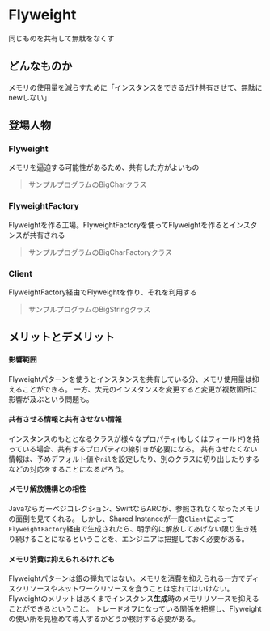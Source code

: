 # Flyweight
同じものを共有して無駄をなくす

## どんなものか
メモリの使用量を減らすために「インスタンスをできるだけ共有させて、無駄にnewしない」

## 登場人物
### Flyweight
メモリを逼迫する可能性があるため、共有した方がよいもの
> サンプルプログラムのBigCharクラス

### FlyweightFactory
Flyweightを作る工場。FlyweightFactoryを使ってFlyweightを作るとインスタンスが共有される
> サンプルプログラムのBigCharFactoryクラス

### Client
FlyweightFactory経由でFlyweightを作り、それを利用する
> サンプルプログラムのBigStringクラス

## メリットとデメリット
#### 影響範囲
Flyweightパターンを使うとインスタンスを共有している分、メモリ使用量は抑えることができる。
一方、大元のインスタンスを変更すると変更が複数箇所に影響が及ぶという問題も。

#### 共有させる情報と共有させない情報
インスタンスのもととなるクラスが様々なプロパティ(もしくはフィールド)を持っている場合、共有するプロパティの線引きが必要になる。
共有させたくない情報は、予めデフォルト値や`nil`を設定したり、別のクラスに切り出したりするなどの対応をすることになるだろう。

#### メモリ解放機構との相性
Javaならガーベジコレクション、SwiftならARCが、参照されなくなったメモリの面倒を見てくれる。
しかし、Shared Instanceが一度`Client`によって`FlyweightFactory`経由で生成されたら、明示的に解放してあげない限り生き残り続けることになるということを、エンジニアは把握しておく必要がある。


#### メモリ消費は抑えられるけれども
Flyweightパターンは銀の弾丸ではない。メモリを消費を抑えられる一方でディスクリソースやネットワークリソースを食うことは忘れてはいけない。
Flyweightのメリットはあくまでインスタンス**生成**時のメモリリソースを抑えることができるということ。
トレードオフになっている関係を把握し、Flyweightの使い所を見極めて導入するかどうか検討する必要がある。
